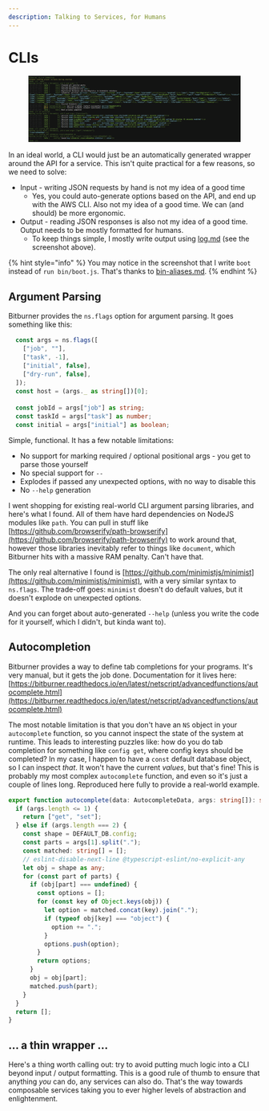 ```yaml
---
description: Talking to Services, for Humans
---
```


# CLIs

<figure><img src=".gitbook/assets/image (1) (1) (1).png" alt=""><figcaption></figcaption></figure>

In an ideal world, a CLI would just be an automatically generated wrapper around the API for a service. This isn't quite practical for a few reasons, so we need to solve:

* Input - writing JSON requests by hand is not my idea of a good time
  * Yes, you could auto-generate options based on the API, and end up with the AWS CLI. Also not my idea of a good time. We can (and should) be more ergonomic.
* Output - reading JSON responses is also not my idea of a good time. Output needs to be mostly formatted for humans.
  * To keep things simple, I mostly write output using [log.md](libraries/log.md "mention") (see the screenshot above).

{% hint style="info" %}
You may notice in the screenshot that I write `boot` instead of `run bin/boot.js`. That's thanks to [bin-aliases.md](other-binaries/bin-aliases.md "mention").
{% endhint %}

## Argument Parsing

Bitburner provides the `ns.flags` option for argument parsing. It goes something like this:

```typescript
  const args = ns.flags([
    ["job", ""],
    ["task", -1],
    ["initial", false],
    ["dry-run", false],
  ]);
  const host = (args._ as string[])[0];

  const jobId = args["job"] as string;
  const taskId = args["task"] as number;
  const initial = args["initial"] as boolean;
```

Simple, functional. It has a few notable limitations:

* No support for marking required / optional positional args - you get to parse those yourself
* No special support for `--`
* Explodes if passed any unexpected options, with no way to disable this
* No `--help` generation

I went shopping for existing real-world CLI argument parsing libraries, and here's what I found. All of them have hard dependencies on NodeJS modules like `path`. You can pull in stuff like [https://github.com/browserify/path-browserify](https://github.com/browserify/path-browserify) to work around that, however those libraries inevitably refer to things like `document`, which Bitburner hits with a massive RAM penalty. Can't have that.

The only real alternative I found is [https://github.com/minimistjs/minimist](https://github.com/minimistjs/minimist), with a very similar syntax to `ns.flags`. The trade-off goes: `minimist` doesn't do default values, but it doesn't explode on unexpected options.

And you can forget about auto-generated `--help` (unless you write the code for it yourself, which I didn't, but kinda want to).

## Autocompletion

Bitburner provides a way to define tab completions for your programs. It's very manual, but it gets the job done. Documentation for it lives here: [https://bitburner.readthedocs.io/en/latest/netscript/advancedfunctions/autocomplete.html](https://bitburner.readthedocs.io/en/latest/netscript/advancedfunctions/autocomplete.html)

The most notable limitation is that you don't have an `NS` object in your `autocomplete` function, so you cannot inspect the state of the system at runtime. This leads to interesting puzzles like: how do you do tab completion for something like `config get`, where config keys should be completed? In my case, I happen to have a `const` default database object, so I can inspect _that_. It won't have the current _values_, but that's fine! This is probably my most complex `autocomplete` function, and even so it's just a couple of lines long. Reproduced here fully to provide a real-world example.

```typescript
export function autocomplete(data: AutocompleteData, args: string[]): string[] {
  if (args.length <= 1) {
    return ["get", "set"];
  } else if (args.length === 2) {
    const shape = DEFAULT_DB.config;
    const parts = args[1].split(".");
    const matched: string[] = [];
    // eslint-disable-next-line @typescript-eslint/no-explicit-any
    let obj = shape as any;
    for (const part of parts) {
      if (obj[part] === undefined) {
        const options = [];
        for (const key of Object.keys(obj)) {
          let option = matched.concat(key).join(".");
          if (typeof obj[key] === "object") {
            option += ".";
          }
          options.push(option);
        }
        return options;
      }
      obj = obj[part];
      matched.push(part);
    }
  }
  return [];
}
```

## ... a thin wrapper ...

Here's a thing worth calling out: try to avoid putting much logic into a CLI beyond input / output formatting. This is a good rule of thumb to ensure that anything _you_ can do, any services can also do. That's the way towards composable services taking you to ever higher levels of abstraction and enlightenment.
